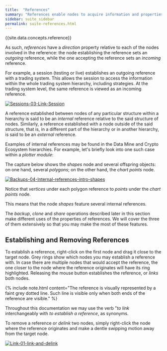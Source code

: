 ```yaml
---
title:  "References"
summary: "References enable nodes to acquire information and properties from other nodes."
sidebar: suite_sidebar
permalink: suite-references.html
---
```


{{site.data.concepts.reference}}

As such, *references* have a *direction* property relative to each of the nodes involved in the reference: the node establishing the reference sets an *outgoing* reference, while the one accepting the reference sets an *incoming* reference.

For example, a session (testing or live) establishes an outgoing reference with a trading system. This allows the session to access the information within the whole trading system hierarchy, including strategies. At the trading system level, the same reference is viewed as an incoming reference.

[![Sessions-03-Link-Session](https://user-images.githubusercontent.com/13994516/70355703-0e649580-1873-11ea-925e-1f0250148d2c.gif)](https://user-images.githubusercontent.com/13994516/70355703-0e649580-1873-11ea-925e-1f0250148d2c.gif)

A reference established between nodes of any particular structure within a hierarchy is said to be an *internal* reference relative to the said structure of nodes. Similarly, a reference established with a node outside of the said structure, that is, in a different part of the hierarchy or in another hierarchy, is said to be an *external* reference.

Examples of internal references may be found in the Data Mine and Crypto Ecosystem hierarchies. For example, let's briefly look into one such case within a *plotter module*:

The capture below shows the *shapes* node and several offspring objects: on one hand, several *polygons*; on the other hand, the *chart points* node.

[![Backups-04-Internal-references-intro-shapes](https://user-images.githubusercontent.com/13994516/71106204-316e3e00-21bf-11ea-8ba0-df5fe9d0000e.gif)](https://user-images.githubusercontent.com/13994516/71106204-316e3e00-21bf-11ea-8ba0-df5fe9d0000e.gif)

Notice that *vertices* under each polygon reference to *points* under the *chart points* node.

This means that the node *shapes* feature several internal references.

The *backup*, *clone* and *share* operations described later in this section make different uses of the properties of references. We will cover the three of them extensively so that you may make the most of these features.

## Establishing and Removing References

To establish a reference, right-click on the first node and drag it close to the target node. Grey rings show which nodes you may establish a reference with. In case there are multiple nodes that would accept the reference, the one closer to the node where the reference originates will have its ring highlighted. Releasing the mouse button establishes the reference, or *links* both nodes. 

{% include note.html content="The reference is visually represented by a faint grey dotted line. Such line is visible only when both ends of the reference are visible." %}

Throughout this documentation we may use the verb "*to link* interchangeably with *to establish a reference*, as synonyms.

To remove a reference or *delink* two nodes, simply right-click the node where the reference originates and make a dentle swipping motion away from the target node.

[![Link-01-link-and-delink](https://user-images.githubusercontent.com/13994516/71175267-7057ce80-2267-11ea-8e97-4cffaa14b993.gif)](https://user-images.githubusercontent.com/13994516/71175267-7057ce80-2267-11ea-8e97-4cffaa14b993.gif)